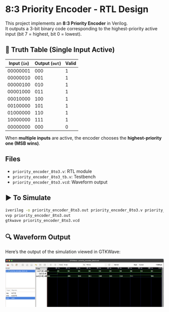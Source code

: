 # 8:3 Priority Encoder - RTL Design

This project implements an **8:3 Priority Encoder** in Verilog.  
It outputs a 3-bit binary code corresponding to the highest-priority active input (bit 7 = highest, bit 0 = lowest).

## 📘 Truth Table (Single Input Active)

| Input (`in`)      | Output (`out`) | Valid |
|-------------------|----------------|-------|
| 00000001          | 000            | 1     |
| 00000010          | 001            | 1     |
| 00000100          | 010            | 1     |
| 00001000          | 011            | 1     |
| 00010000          | 100            | 1     |
| 00100000          | 101            | 1     |
| 01000000          | 110            | 1     |
| 10000000          | 111            | 1     |
| 00000000          | 000            | 0     |

When **multiple inputs** are active, the encoder chooses the **highest-priority one (MSB wins)**.

## Files

- `priority_encoder_8to3.v`: RTL module
- `priority_encoder_8to3_tb.v`: Testbench
- `priority_encoder_8to3.vcd`: Waveform output

## ▶️ To Simulate

```bash
iverilog -o priority_encoder_8to3.out priority_encoder_8to3.v priority_encoder_8to3_tb.v
vvp priority_encoder_8to3.out
gtkwave priority_encoder_8to3.vcd
```

## 🔍 Waveform Output

Here’s the output of the simulation viewed in GTKWave:

![Waveform](priority_encoder.png)